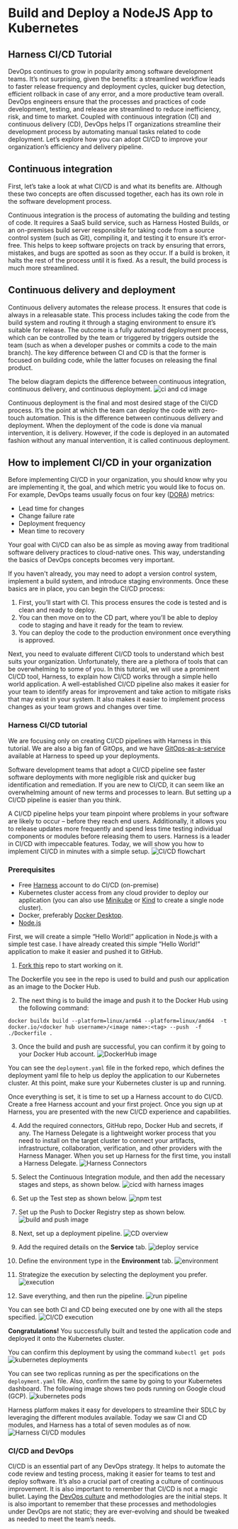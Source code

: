 # Build and Deploy a NodeJS App to Kubernetes

## Harness CI/CD Tutorial

DevOps continues to grow in popularity among software development teams. It’s not surprising, given the benefits: a streamlined workflow leads to faster release frequency and deployment cycles, quicker bug detection, efficient rollback in case of any error, and a more productive team overall. DevOps engineers ensure that the processes and practices of code development, testing, and release are streamlined to reduce inefficiency, risk, and time to market. Coupled with continuous integration (CI) and continuous delivery (CD), DevOps helps IT organizations streamline their development process by automating manual tasks related to code deployment. Let’s explore how you can adopt CI/CD to improve your organization’s efficiency and delivery pipeline.

## Continuous integration
First, let’s take a look at what CI/CD is and what its benefits are. Although these two concepts are often discussed together, each has its own role in the software development process. 

Continuous integration is the process of automating the building and testing of code. It requires a SaaS build service, such as Harness Hosted Builds, or an on-premises build server responsible for taking code from a source control system (such as Git), compiling it, and testing it to ensure it’s error-free. This helps to keep software projects on track by ensuring that errors, mistakes, and bugs are spotted as soon as they occur. If a build is broken, it halts the rest of the process until it is fixed. As a result, the build process is much more streamlined.

## Continuous delivery and deployment
Continuous delivery automates the release process. It ensures that code is always in a releasable state. This process includes taking the code from the build system and routing it through a staging environment to ensure it’s suitable for release. The outcome is a fully automated deployment process, which can be controlled by the team or triggered by triggers outside the team (such as when a developer pushes or commits a code to the main branch). The key difference between CI and CD is that the former is focused on building code, while the latter focuses on releasing the final product.

The below diagram depicts the difference between continuous integration, continuous delivery, and continuous deployment.
![ci and cd image](./static/harness-cicd-tutorial/ci_cd_workflow_sample.jpeg)

Continuous deployment is the final and most desired stage of the CI/CD process. It’s the point at which the team can deploy the code with zero-touch automation. This is the difference between continuous delivery and deployment. When the deployment of the code is done via manual intervention, it is delivery. However, if the code is deployed in an automated fashion without any manual intervention, it is called continuous deployment. 

## How to implement CI/CD in your organization
Before implementing CI/CD in your organization, you should know why you are implementing it, the goal, and which metric you would like to focus on. For example, DevOps teams usually focus on four key ([DORA](https://cloud.google.com/blog/products/devops-sre/using-the-four-keys-to-measure-your-devops-performance)) metrics: 
- Lead time for changes
- Change failure rate
- Deployment frequency
- Mean time to recovery
 
Your goal with CI/CD can also be as simple as moving away from traditional software delivery practices to cloud-native ones. This way, understanding the basics of DevOps concepts becomes very important. 

If you haven't already, you may need to adopt a version control system, implement a build system, and introduce staging environments. Once these basics are in place, you can begin the CI/CD process: 

1. First, you’ll start with CI. This process ensures the code is tested and is clean and ready to deploy. 
2. You can then move on to the CD part, where you’ll be able to deploy code to staging and have it ready for the team to review.
3. You can deploy the code to the production environment once everything is approved.

Next, you need to evaluate different CI/CD tools to understand which best suits your organization. Unfortunately, there are a plethora of tools that can be overwhelming to some of you. In this tutorial, we will use a prominent CI/CD tool, Harness, to explain how CI/CD works through a simple hello world application. A well-established CI/CD pipeline also makes it easier for your team to identify areas for improvement and take action to mitigate risks that may exist in your system. It also makes it easier to implement process changes as your team grows and changes over time.

### Harness CI/CD tutorial
We are focusing only on creating CI/CD pipelines with Harness in this tutorial. We are also a big fan of GitOps, and we have [GitOps-as-a-service](https://harness.io/blog/generally-available-harness-gitops-as-a-service) available at Harness to speed up your deployments. 

Software development teams that adopt a CI/CD pipeline see faster software deployments with more negligible risk and quicker bug identification and remediation. If you are new to CI/CD, it can seem like an overwhelming amount of new terms and processes to learn. But setting up a CI/CD pipeline is easier than you think. 

A CI/CD pipeline helps your team pinpoint where problems in your software are likely to occur – before they reach end users. Additionally, it allows you to release updates more frequently and spend less time testing individual components or modules before releasing them to users. Harness is a leader in CI/CD with impeccable features. Today, we will show you how to implement CI/CD in minutes with a simple setup. 
![CI/CD flowchart](./static/harness-cicd-tutorial/harness_cicd_pipeline.png)

### Prerequisites
- Free [Harness](https://app.harness.io/auth/#/signup/?module=cd&?utm_source=website&utm_medium=harness-developer-hub&utm_campaign=cd-plg&utm_content=get-started) account to do CI/CD (on-premise)
- Kubernetes cluster access from any cloud provider to deploy our application (you can also use [Minikube](https://minikube.sigs.k8s.io/docs/start/) or [Kind](https://kind.sigs.k8s.io/docs/user/quick-start/) to create a single node cluster).
- Docker, preferably [Docker Desktop](https://www.docker.com/products/docker-desktop/).
- [Node.js](https://nodejs.org/en/download/)

First, we will create a simple “Hello World!” application in Node.js with a simple test case. I have already created this simple “Hello World!” application to make it easier and pushed it to GitHub. 

1. [Fork this](https://github.com/pavanbelagatti/harness-ci-example) repo to start working on it.

The Dockerfile you see in the repo is used to build and push our application as an image to the Docker Hub. 

2. The next thing is to build the image and push it to the Docker Hub using the following command:

`docker buildx build --platform=linux/arm64 --platform=linux/amd64  -t docker.io/<docker hub username>/<image name>:<tag> --push  -f ./Dockerfile .`

3. Once the build and push are successful, you can confirm it by going to your Docker Hub account.
![DockerHub image](./static/harness-cicd-tutorial/hello_world_docker_image.jpeg)

You can see the `deployment.yaml` file in the forked repo, which defines the deployment yaml file to help us deploy the application to our Kubernetes cluster. At this point, make sure your Kubernetes cluster is up and running.

Once everything is set, it is time to set up a Harness account to do CI/CD. Create a free Harness account and your first project. Once you sign up at Harness, you are presented with the new CI/CD experience and capabilities.

4. Add the required connectors, GitHub repo, Docker Hub and secrets, if any. The Harness Delegate is a lightweight worker process that you need to install on the target cluster to connect your artifacts, infrastructure, collaboration, verification, and other providers with the Harness Manager. When you set up Harness for the first time, you install a Harness Delegate.
![Harness Connectors](./static/harness-cicd-tutorial/project_connectors.jpeg)

5. Select the Continuous Integration module, and then add the necessary stages and steps, as shown below.
![cicd with harness images](./static/harness-cicd-tutorial/build_and_test_stage.jpeg)

6. Set up the Test step as shown below.
![npm test](./static/harness-cicd-tutorial/configure_run_step.jpeg)

7. Set up the Push to Docker Registry step as shown below.
![build and push image](./static/harness-cicd-tutorial/build_push_image.png)

8. Next, set up a deployment pipeline.
![CD overview](./static/harness-cicd-tutorial/deployment_pipeline.jpeg)

9. Add the required details on the **Service** tab.
![deploy service](./static/harness-cicd-tutorial/service_tab.png)

10. Define the environment type in the **Environment** tab.
![environment](./static/harness-cicd-tutorial/environment_tab.png)

11. Strategize the execution by selecting the deployment you prefer.
![execution](./static/harness-cicd-tutorial/execution_tab.jpeg)

12. Save everything, and then run the pipeline.
![run pipeline](./static/harness-cicd-tutorial/run_pipeline.jpeg)

You can see both CI and CD being executed one by one with all the steps specified.
![CI/CD execution](./static/harness-cicd-tutorial/ci_cd_execution_successful.png)

**Congratulations!** You successfully built and tested the application code and deployed it onto the Kubernetes cluster.

You can confirm this deployment by using the command `kubectl get pods`
![kubernetes deployments](./static/harness-cicd-tutorial/pods_running.jpeg)

You can see two replicas running as per the specifications on the `deployment.yaml` file. Also, confirm the same by going to your Kubernetes dashboard. The following image shows two pods running on Google cloud (GCP).
![kubernetes pods](./static/harness-cicd-tutorial/confirm_pods_running.png)

Harness platform makes it easy for developers to streamline their SDLC by leveraging the different modules available. Today we saw CI and CD modules, and Harness has a total of seven modules as of now.
![Harness CI/CD modules](./static/harness-cicd-tutorial/Harness_modules.png)

### CI/CD and DevOps
CI/CD is an essential part of any DevOps strategy. It helps to automate the code review and testing process, making it easier for teams to test and deploy software. It’s also a crucial part of creating a culture of continuous improvement. It is also important to remember that CI/CD is not a magic bullet. Laying the [DevOps culture](https://www.atlassian.com/team-playbook/examples/devops-culture) and methodologies are the initial steps. It is also important to remember that these processes and methodologies under DevOps are not static; they are ever-evolving and should be tweaked as needed to meet the team’s needs.

